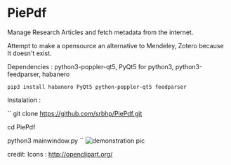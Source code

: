 # PiePdf
Manage Research Articles  and fetch metadata from the internet. 

Attempt to  make a opensource an alternative to Mendeley, Zotero because It doesn't exist.

Dependencies : python3-poppler-qt5, PyQt5 for python3, python3-feedparser, habanero

``pip3 install habanero PyQt5 python-poppler-qt5 feedparser``

Instalation :

``
git clone https://github.com/srbhp/PiePdf.git

cd PiePdf

python3 mainwindow.py
``
![demonstration pic](https://github.com/srbhp/PiePdf/raw/master/Screenshot.png)


credit: Icons : http://openclipart.org/
